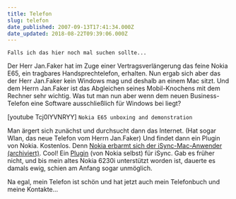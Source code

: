 ```yaml
---
title: Telefon
slug: telefon
date_published: 2007-09-13T17:41:34.000Z
date_updated: 2018-08-22T09:39:06.000Z
---
```


`Falls ich das hier noch mal suchen sollte...`

Der Herr Jan.Faker hat im Zuge einer Vertragsverlängerung das feine Nokia E65, ein tragbares Handsprechtelefon, erhalten. Nun ergab sich aber das der Herr Jan.Faker kein Windows mag und deshalb an einem Mac sitzt. Und dem Herrn Jan.Faker ist das Abgleichen seines Mobil-Knochens mit dem Rechner sehr wichtig. Was tut man nun aber wenn dem neuen Business-Telefon eine Software ausschließlich für Windows bei liegt?

[youtube Tcj0lYVNRYY]
`Nokia E65 unboxing and demonstration`

Man ärgert sich zunächst und durchsucht dann das Internet. (Hat sogar Wlan, das neue Telefon vom Herrn Jan.Faker) Und findet dann ein Plugin von Nokia. Kostenlos. Denn [Nokia erbarmt sich der iSync-Mac-Anwender (archiviert)](http://web.archive.org/web/20080608070851/http://www.macnews.de:80/news/98868.html). Cool! Ein [Plugin](http://europe.nokia.com/mac/isync/) (von Nokia selbst) für iSync. Gab es früher nicht, und bis mein altes Nokia 6230i unterstützt worden ist, dauerte es damals ewig, schien am Anfang sogar unmöglich.

Na egal, mein Telefon ist schön und hat jetzt auch mein Telefonbuch und meine Kontakte...
